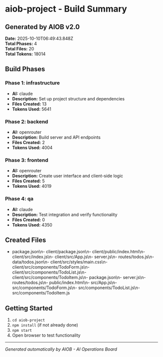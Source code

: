 # aiob-project - Build Summary

## Generated by AIOB v2.0
**Date:** 2025-10-10T06:49:43.848Z  
**Total Phases:** 4  
**Total Files:** 20  
**Total Tokens:** 18014

## Build Phases


### Phase 1: infrastructure
- **AI:** claude
- **Description:** Set up project structure and dependencies
- **Files Created:** 13
- **Tokens Used:** 5641

### Phase 2: backend
- **AI:** openrouter
- **Description:** Build server and API endpoints
- **Files Created:** 2
- **Tokens Used:** 4004

### Phase 3: frontend
- **AI:** openrouter
- **Description:** Create user interface and client-side logic
- **Files Created:** 5
- **Tokens Used:** 4019

### Phase 4: qa
- **AI:** claude
- **Description:** Test integration and verify functionality
- **Files Created:** 0
- **Tokens Used:** 4350


## Created Files
- package.json\n- client/package.json\n- client/public/index.html\n- client/src/index.js\n- client/src/App.js\n- server.js\n- routes/todos.js\n- data/todos.json\n- client/src/styles/main.css\n- client/src/components/TodoForm.js\n- client/src/components/TodoList.js\n- client/src/components/TodoItem.js\n- package.json\n- server.js\n- routes/todos.js\n- public/index.html\n- src/App.js\n- src/components/TodoForm.js\n- src/components/TodoList.js\n- src/components/TodoItem.js

## Getting Started
1. `cd aiob-project`
2. `npm install` (if not already done)
3. `npm start`
4. Open browser to test functionality

---
*Generated automatically by AIOB - AI Operations Board*
